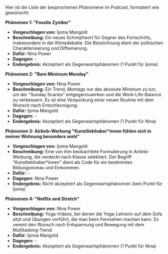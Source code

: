 Hier ist die Liste der besprochenen Phänomene im Podcast, formatiert wie gewünscht:

**Phänomen 1: "Fossile Zyniker"**
* **Vorgeschlagen von:** Ijoma Mangold
* **Beschreibung:** Ein neues Schimpfwort für Gegner des Fortschritts, insbesondere in der Klimadebatte. Die Bezeichnung dient der politischen Charakterisierung und Diffamierung.
* **Dafür:** Nina Power
* **Dagegen:** -
* **Endergebnis:** Akzeptiert als Gegenwartsphänomen (1 Punkt für Ijoma)

**Phänomen 2: "Bare Minimum Monday"**
* **Vorgeschlagen von:** Nina Power
* **Beschreibung:** Ein Trend, Montags nur das absolute Minimum zu tun, um der "Sunday Scaries" entgegenzuwirken und die Work-Life-Balance zu verbessern.  Es ist eine Verquickung einer neuen Routine mit dem Wunsch nach Entschleunigung.
* **Dafür:** Ijoma Mangold
* **Dagegen:** -
* **Endergebnis:** Akzeptiert als Gegenwartsphänomen (1 Punkt für Nina)

**Phänomen 3:  Airbnb-Werbung "Kunstliebhaber*innen fühlen sich in meiner Wohnung besonders wohl"**
* **Vorgeschlagen von:** Ijoma Mangold
* **Beschreibung:**  Eine von ihm beobachtete Formulierung in Airbnb-Werbung, die verdeckt nach Klasse selektiert.  Der Begriff "Kunstliebhaber*innen" dient als  Code für ein bestimmtes Bildungsniveau und Einkommen.
* **Dafür:** -
* **Dagegen:** Nina Power
* **Endergebnis:** Nicht akzeptiert als Gegenwartsphänomen (kein Punkt für Ijoma)


**Phänomen 4: "Netflix and Stretch"**
* **Vorgeschlagen von:** Nina Power
* **Beschreibung:** Yoga-Videos, bei denen die Yoga-Lehrerin auf dem Sofa sitzt und Übungen vorführt, die man beim Fernsehen machen kann. Es vereint den Wunsch nach Entspannung und Bewegung mit dem Multitasking-Trend.
* **Dafür:** Ijoma Mangold
* **Dagegen:** -
* **Endergebnis:** Akzeptiert als Gegenwartsphänomen (1 Punkt für Nina)

